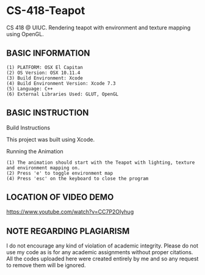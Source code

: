 # CS-418-Teapot
CS 418 @ UIUC. Rendering teapot with environment and texture mapping using OpenGL.

BASIC INFORMATION
-----------------

    (1) PLATFORM: OSX El Capitan
    (2) OS Version: OSX 10.11.4
    (3) Build Environment: Xcode
    (4) Build Environment Version: Xcode 7.3
    (5) Language: C++
    (6) External Libraries Used: GLUT, OpenGL



BASIC INSTRUCTION
-----------------
  
Build Instructions
  
  This project was built using Xcode.

Running the Animation

    (1) The animation should start with the Teapot with lighting, texture and environment mapping on.
    (2) Press 'e' to toggle environment map
    (4) Press 'esc' on the keyboard to close the program



LOCATION OF VIDEO DEMO
----------------------

https://www.youtube.com/watch?v=CC7P2OIyhug


NOTE REGARDING PLAGIARISM
-------------------------

I do not encourage any kind of violation of academic integrity. Please do not use my code as is for any academic assignments without proper citations.
All the codes uploaded here were created entirely by me and so any request to remove them will be ignored.

